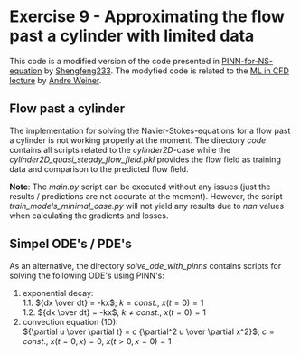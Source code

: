 # Exercise 9 - Approximating the flow past a cylinder with limited data

This code is a modified version of the code presented in
[PINN-for-NS-equation](https://github.com/Shengfeng233/PINN-for-NS-equation) by
[Shengfeng233](https://github.com/Shengfeng233). The modyfied code is related to the
[ML in CFD lecture](https://github.com/AndreWeiner/ml-cfd-lecture) by [Andre Weiner](https://github.com/AndreWeiner).

## Flow past a cylinder
The implementation for solving the Navier-Stokes-equations for a flow past a cylinder is not working properly at the
moment. The directory *code* contains all scripts related to the *cylinder2D*-case while the
*cylinder2D_quasi_steady_flow_field.pkl* provides the flow field as training data and comparison to the predicted flow
field.

**Note**: The *main.py* script can be executed without any issues (just the results / predictions are not accurate at
        the moment). However, the script *train_models_minimal_case.py* will not yield any results due to *nan* values
        when calculating the gradients and losses.


## Simpel ODE's / PDE's
As an alternative, the directory *solve_ode_with_pinns* contains scripts for solving the following ODE's using PINN's:

1. exponential decay:  
   1.1. ${dx \over dt} = -kx$; $k = const.$, $x(t = 0) = 1$  
   1.2. ${dx \over dt} = -kx$; $k \ne const.$, $x(t = 0) = 1$
2. convection equation (1D):  
        ${\partial u \over  \partial t} = c {\partial^2 u \over \partial x^2}$; $c = const.$, $x(t = 0, x) = 0$,
        $x(t > 0, x = 0) = 1$
